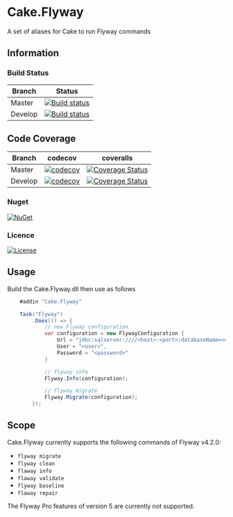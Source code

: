# Cake.Flyway
A set of aliases for Cake to run Flyway commands

## Information

### Build Status

Branch | Status
--- | ---
Master | [![Build status](https://ci.appveyor.com/api/projects/status/8kqq1fvxgxb665c1/branch/master?svg=true)](https://ci.appveyor.com/project/buthomas/cake-flyway/branch/master)
Develop | [![Build status](https://ci.appveyor.com/api/projects/status/8kqq1fvxgxb665c1/branch/develop?svg=true)](https://ci.appveyor.com/project/buthomas/cake-flyway/branch/develop)

## Code Coverage
Branch | codecov | coveralls
--- | --- | ---
Master | [![codecov](https://codecov.io/gh/buthomas/Cake.Flyway/branch/master/graph/badge.svg)](https://codecov.io/gh/buthomas/Cake.Flyway) | [![Coverage Status](https://coveralls.io/repos/github/buthomas/Cake.Flyway/badge.svg?branch=master)](https://coveralls.io/github/buthomas/Cake.Flyway?branch=master)
Develop | [![codecov](https://codecov.io/gh/buthomas/Cake.Flyway/branch/develop/graph/badge.svg)](https://codecov.io/gh/buthomas/Cake.Flyway) | [![Coverage Status](https://coveralls.io/repos/github/buthomas/Cake.Flyway/badge.svg?branch=develop)](https://coveralls.io/github/buthomas/Cake.Flyway?branch=develop)

### Nuget
[![NuGet](https://img.shields.io/nuget/v/Cake.Flyway.svg)](https://www.nuget.org/packages/Cake.Flyway/) 

### Licence
[![License](http://img.shields.io/:license-mit-blue.svg)](http://cake-contrib.mit-license.org)

## Usage
Build the Cake.Flyway.dll then use as follows

```c#
    #addin "Cake.Flyway"

    Task("Flyway")
        .Does(() => {
            // new Flyway configuration
            var configuration = new FlywayConfiguration {
                Url = "jdbc:sqlserver:////<host>:<port>;databaseName=<database>",
                User = "<user>",
                Password = "<password>"
            }

            // flyway info
            Flyway.Info(configuration);

            // flyway migrate
            Flyway.Migrate(configuration);
        });
```

## Scope
Cake.Flyway currently supports the following commands of Flyway v4.2.0:

* ```flyway migrate```
* ```flyway clean```
* ```flaway info```
* ```flaway validate```
* ```flyway baseline```
* ```flaway repair```

The Flyway Pro features of version 5 are currently not supported.